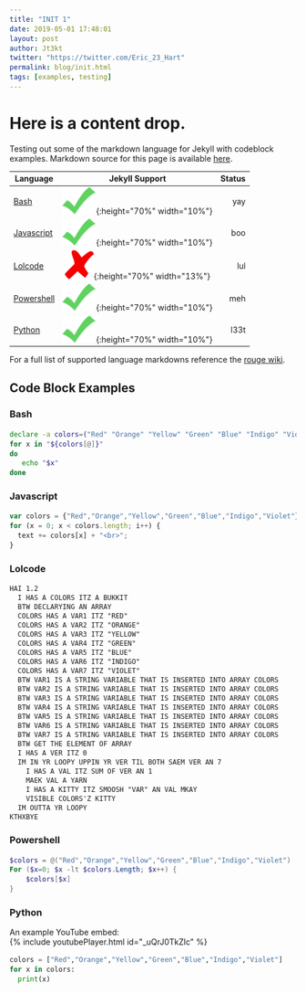 ```yaml
---
title: "INIT 1"
date: 2019-05-01 17:48:01
layout: post
author: Jt3kt
twitter: "https://twitter.com/Eric_23_Hart"
permalink: blog/init.html
tags: [examples, testing]
---
```

# Here is a content drop.

Testing out some of the markdown language for Jekyll with codeblock examples.  Markdown source for this page is available [here](https://raw.githubusercontent.com/Jtekt/dc864.github.io/master/_posts/2019-05-01-INIT-1.md).


 Language | Jekyll Support | Status
--- | :---: | ---:
[Bash](https://www.gnu.org/software/bash/manual/bash.txt) | ![check](/images/checkmark.png){:height="70%" width="10%"} | yay
<a href="https://developer.mozilla.org/en-US/docs/Web/JavaScript/Guide" target = "_blank">Javascript</a> | ![check](/images/checkmark.png){:height="70%" width="10%"} | boo
[Lolcode](https://github.com/justinmeza/lolcode-spec) | ![X](/images/crossmark.png){:height="70%" width="13%"} | lul
[Powershell](https://docs.microsoft.com/en-us/powershell/) |  ![check](/images/checkmark.png){:height="70%" width="10%"} | meh
[Python](https://docs.python.org/3/library/) | ![check](/images/checkmark.png){:height="70%" width="10%"} | l33t

For a full list of supported language markdowns reference the [rouge wiki](https://github.com/jneen/rouge/wiki/List-of-supported-languages-and-lexers).


## Code Block Examples

### Bash
```bash
declare -a colors=("Red" "Orange" "Yellow" "Green" "Blue" "Indigo" "Violet")
for x in "${colors[@]}"
do
   echo "$x"
done
```

### Javascript
```javascript
var colors = {"Red","Orange","Yellow","Green","Blue","Indigo","Violet"}; 
for (x = 0; x < colors.length; i++) { 
  text += colors[x] + "<br>";
}
```

### Lolcode
```lolcode
HAI 1.2
  I HAS A COLORS ITZ A BUKKIT
  BTW DECLARYING AN ARRAY
  COLORS HAS A VAR1 ITZ "RED"
  COLORS HAS A VAR2 ITZ "ORANGE"
  COLORS HAS A VAR3 ITZ "YELLOW"
  COLORS HAS A VAR4 ITZ "GREEN"
  COLORS HAS A VAR5 ITZ "BLUE"
  COLORS HAS A VAR6 ITZ "INDIGO"
  COLORS HAS A VAR7 ITZ "VIOLET"
  BTW VAR1 IS A STRING VARIABLE THAT IS INSERTED INTO ARRAY COLORS
  BTW VAR2 IS A STRING VARIABLE THAT IS INSERTED INTO ARRAY COLORS
  BTW VAR3 IS A STRING VARIABLE THAT IS INSERTED INTO ARRAY COLORS
  BTW VAR4 IS A STRING VARIABLE THAT IS INSERTED INTO ARRAY COLORS
  BTW VAR5 IS A STRING VARIABLE THAT IS INSERTED INTO ARRAY COLORS
  BTW VAR6 IS A STRING VARIABLE THAT IS INSERTED INTO ARRAY COLORS
  BTW VAR7 IS A STRING VARIABLE THAT IS INSERTED INTO ARRAY COLORS
  BTW GET THE ELEMENT OF ARRAY
  I HAS A VER ITZ 0
  IM IN YR LOOPY UPPIN YR VER TIL BOTH SAEM VER AN 7
    I HAS A VAL ITZ SUM OF VER AN 1
    MAEK VAL A YARN
    I HAS A KITTY ITZ SMOOSH "VAR" AN VAL MKAY
    VISIBLE COLORS'Z KITTY
  IM OUTTA YR LOOPY
KTHXBYE
```

### Powershell
```powershell
$colors = @("Red","Orange","Yellow","Green","Blue","Indigo","Violet")
For ($x=0; $x -lt $colors.Length; $x++) {
    $colors[$x]
}
```

### Python
An example YouTube embed:  
{% include youtubePlayer.html id="_uQrJ0TkZlc" %}  
```python
colors = ["Red","Orange","Yellow","Green","Blue","Indigo","Violet"]
for x in colors:
  print(x)
```






